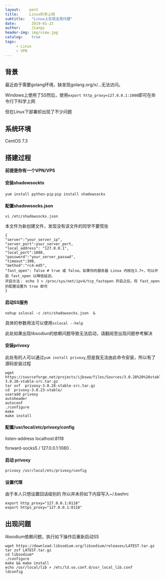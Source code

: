 ```yaml
---
layout:    post
title:     Linux科学上网
subtitle:   "Linux上实现全局代理"
date:       2019-01-23
author:     Jiangs
header-img: img/view.jpg
catalog:    true
tags:
     - Linux
     - VPN
---
```


## 背景

最近由于需要golang环境，缺发现golang.org/x/...无法访问。

Windows上使用了SS然后，使用`export http_proxy=127.0.0.1:1080`即可在命令行下科学上网

但在Linux下部署却出现了不少问题

## 系统环境

CentOS  7.3

## 搭建过程

**前提是你有一个VPN/VPS**

#### 安装shadowsockts

`yum install python-pip`
`pip install shadowsocks`

#### 配置shadowsocks.json

`vi /etc/shadowsocks.json`

本文件为新创建文件，发现没有该文件的同学不要慌张

```
{
"server":"your_server_ip",
"server_port":your_server_port,
"local_address": "127.0.0.1", 
"local_port":1080, 
"password":"your_server_passwd",
"timeout":300, 
"method":"rc4-md5", 
"fast_open": false # true 或 false。如果你的服务器 Linux 内核在3.7+，可以开启 fast_open 以降低延迟。
开启方法： echo 3 > /proc/sys/net/ipv4/tcp_fastopen 开启之后，将 fast_open 的配置设置为 true 即可
}
```

#### 启动SS服务

`nohup sslocal -c /etc/shadowsocks.json  &`

具体的参数用法可以使用`sslocal --help`

此处如果出现libsodiun的依赖问题导致无法启动，请翻阅至出现问题参考解决

#### 安装privoxy

此处有的人可以通过`yum install privoxy`,但是我无法由此命令安装，所以有了源码安装过程

```
wget https://sourceforge.net/projects/ijbswa/files/Sources/3.0.28%20%28stable%29/privoxy-3.0.28-stable-src.tar.gz
tar xvf  privoxy-3.0.28-stable-src.tar.gz
cd  privoxy-3.0.23-stable/
useradd privoxy
autoheader
autoconf
./configure
make
make install
```

#### 配置/usr/local/etc/privoxy/config

listen-address localhost:8118

forward-socks5 / 127.0.0.1:1080 .

#### 启动 privoxy

`privoxy /usr/local/etc/privoxy/config`

#### 设置代理

由于本人只想设置回话级别的 所以并未将如下内容写入~/.bashrc

```
export http_proxy="127.0.0.1:8118"
export https_proxy="127.0.0.1:8118"
```

## 出现问题
libsodium依赖问题，执行如下操作后重新启动SS
```
wget https://download.libsodium.org/libsodium/releases/LATEST.tar.gz
tar zxf LATEST.tar.gz
cd libsodium*
./configure
make && make install
echo /usr/local/lib > /etc/ld.so.conf.d/usr_local_lib.conf
ldconfig
```


